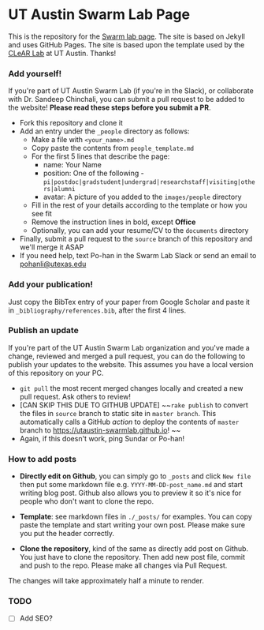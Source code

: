 # UT Austin Swarm Lab Page

This is the repository for the [Swarm lab page](https://utaustin-swarmlab.github.io/). The site is based on Jekyll and uses GitHub Pages. The site is based upon the template used by the [CLeAR Lab](https://clearoboticslab.github.io/) at UT Austin. Thanks!

### Add yourself! 

If you're part of UT Austin Swarm Lab (if you're in the Slack), or collaborate with Dr. Sandeep Chinchali, you can submit a pull request to be added to the website!  **Please read these steps before you submit a PR**.

- Fork this repository and clone it
- Add an entry under the `_people` directory as follows:
    - Make a file with `<your_name>.md`
    - Copy paste the contents from `people_template.md`
    - For the first 5 lines that describe the page:
        - name: Your Name
        - position: One of the following - `pi|postdoc|gradstudent|undergrad|researchstaff|visiting|others|alumni`
        - avatar: A picture of you added to the `images/people` directory
    - Fill in the rest of your details according to the template or how you see fit
    - Remove the instruction lines in bold, except **Office**
    - Optionally, you can add your resume/CV to the `documents` directory
- Finally, submit a pull request to the `source` branch of this repository and we'll merge it ASAP
- If you need help, text Po-han in the Swarm Lab Slack or send an email to pohanli@utexas.edu 

### Add your publication!

Just copy the BibTex entry of your paper from Google Scholar and paste it in `_bibliography/references.bib`, after the first 4 lines.


### Publish an update 

If you're part of the UT Austin Swarm Lab organization and you've made a change, reviewed and merged a pull request, you can do the following to publish your updates to the website. This assumes you have a local version of this repository on your PC. 

- `git pull` the most recent merged changes locally and created a new pull request. Ask others to review!
- [CAN SKIP THIS DUE TO GITHUB UPDATE] ~~`rake publish` to convert the files in `source` branch to static site in `master branch`. This automatically calls a GitHub _action_ to deploy the contents of `master` branch to https://utaustin-swarmlab.github.io! ~~
- Again, if this doesn't work, ping Sundar or Po-han!

### How to add posts

- **Directly edit on Github**, you can simply go to `_posts` and click `New file` then put some markdown file e.g. `YYYY-MM-DD-post_name.md` and start writing blog post. Github also allows you to preview it so it's nice for people who don't want to clone the repo.

- **Template**: see markdown files in `./_posts/` for examples. You can copy paste the template and start writing your own post. Please make sure you put the header correctly.

- **Clone the repository**, kind of the same as directly add post on Github. You just have to clone the repository. Then add new post file, commit and push to the repo. Please make all changes via Pull Request.

The changes will take approximately half a minute to render.

### TODO
- [ ] Add SEO?

<!-- 

## Run the page locally using Jekyll

To run locally, follow instruction [here](https://jekyllrb.com/) to install Jekyll then run `jekyll serve` to see in `localhost:4000`. Here is a brief install guidelines.

```bash
sudo gem install jekyll
sudo gem install rouge
jekyll serve
```

## Editing the lab website

Below, we explain how to edit the lab webpage

### Add posts

It's very easy to add post. All the posts are located in `_posts` folder. It arrangement is based on
date. Each post can be written in markdown format. You just have to state headers before writing: `title`, `description` and `categories`. `description` will be shown when you share on social media like Facebook or twitter. See the following headers:

``` markdown
---
title: <your title here>
description: <concise description here>
categories: blog
---
```

We have 4 categories: `scientists`, `students`, `discussion`, `blog` you can choose and this will be rendered to different location.

### Add yourself

You can add yourself to the page in `_people` folder just create file name `<firstname>_<lastname>.md` in the folder. We require few line of header before you start writing your own page. See the following for the header

``` markdown
---
name: James Kirk
position: gradstudent
avatar: james_kirk.jpg
joined: 2021
---
```

If you don't have information, just leave it blank. The avatar will bring photo from `images/people` folder and display it on people page.
For lab position, you can choose position from 4 classes including `postdoc`, `gradstudent`, `visiting`, `others` (so called Honorary members). Position will put you into section that you choose.

### Add new publications

All publications from the lab are located in `publications.md`. Please upload new publication on your own!

### Add news

All news presented in the front page by editing `_data/news.yml`. There are some symbol that cannot be used directly e.g. `:`, be careful -->
